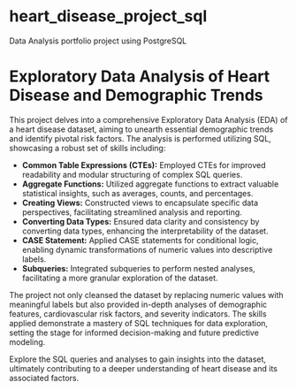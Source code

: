 # heart_disease_project_sql
Data Analysis portfolio project using PostgreSQL
# Exploratory Data Analysis of Heart Disease and Demographic Trends

This project delves into a comprehensive Exploratory Data Analysis (EDA) of a heart disease dataset, aiming to unearth essential demographic trends and identify pivotal risk factors. The analysis is performed utilizing SQL, showcasing a robust set of skills including:

- **Common Table Expressions (CTEs):** Employed CTEs for improved readability and modular structuring of complex SQL queries.
- **Aggregate Functions:** Utilized aggregate functions to extract valuable statistical insights, such as averages, counts, and percentages.
- **Creating Views:** Constructed views to encapsulate specific data perspectives, facilitating streamlined analysis and reporting.
- **Converting Data Types:** Ensured data clarity and consistency by converting data types, enhancing the interpretability of the dataset.
- **CASE Statement:** Applied CASE statements for conditional logic, enabling dynamic transformations of numeric values into descriptive labels.
- **Subqueries:** Integrated subqueries to perform nested analyses, facilitating a more granular exploration of the dataset.

The project not only cleansed the dataset by replacing numeric values with meaningful labels but also provided in-depth analyses of demographic features, cardiovascular risk factors, and severity indicators. The skills applied demonstrate a mastery of SQL techniques for data exploration, setting the stage for informed decision-making and future predictive modeling.

Explore the SQL queries and analyses to gain insights into the dataset, ultimately contributing to a deeper understanding of heart disease and its associated factors.

